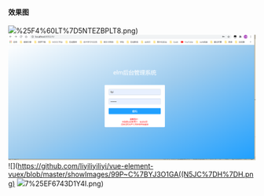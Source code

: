 #### 效果图
![](https://github.com/liyiliyiliyi/vue-element-vuex/blob/master/showImages/74A%40%5D)%25F4%60LT%7D5NTEZBPLT8.png)
![](https://github.com/liyiliyiliyi/vue-element-vuex/blob/master/showImages/5SXH%6046G%24~MS68%5BLWN2WT5L.png)
![](https://github.com/liyiliyiliyi/vue-element-vuex/blob/master/showImages/99P~C%7BYJ3O1GA((N5JC%7DH%7DH.png)
![](https://github.com/liyiliyiliyi/vue-element-vuex/blob/master/showImages/9X4%25%60%5B~M0)7%25EF6743D1Y4I.png)

